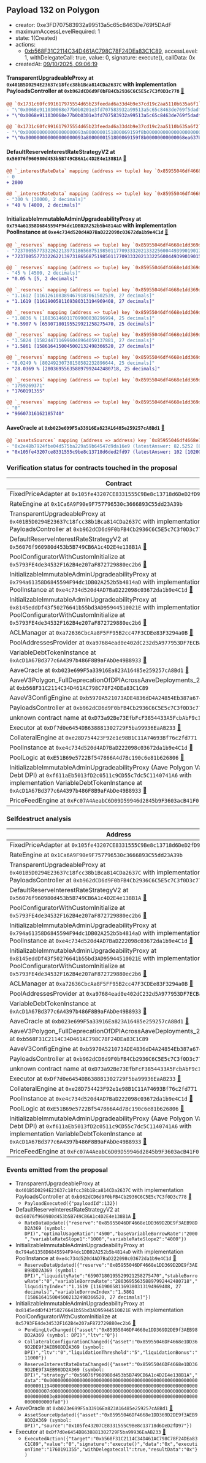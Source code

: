 ## Payload 132 on Polygon

- creator: 0xe3FD707583932a99513a5c65c8463De769f5DAdF
- maximumAccessLevelRequired: 1
- state: 1(Created)
- actions:
  - [0xb568F31C2114C34D461AC798C78F24DEa83C1C89](https://polygonscan.com/address/0xb568F31C2114C34D461AC798C78F24DEa83C1C89), accessLevel: 1, withDelegateCall: true, value: 0, signature: execute(), callData: 0x
- createdAt: [09/10/2025, 09:06:19](https://polygonscan.com/tx/0x3ac397ebc48904f08d070dd0a52ec60f88ee6fb977b0fcf6a65a00722f18508e)

#### TransparentUpgradeableProxy at `0x401B5D0294E23637c18fcc38b1Bca814CDa2637C` with implementation PayloadsController at `0xb962dCD6d9F0bFB4Cb2936C6C5E5c7C3f0D3c778` [:ghost:](https://github.com/bgd-labs/aave-address-book  "GovernanceV3Polygon.PAYLOADS_CONTROLLER")

```diff
@@ `0x1731c60fc991617975554d65b23feedad6a33d4b9e37cd19c2aa5110b635a6f1` raw  @@
- "\"0x0068e911030068e77b0b0201e3fd707583932a99513a5c65c8463de769f5dadf\""
+ "\"0x0068e911030068e77b0b0301e3fd707583932a99513a5c65c8463de769f5dadf\""

@@ `0x1731c60fc991617975554d65b23feedad6a33d4b9e37cd19c2aa5110b635a6f2` raw  @@
- "\"0x000000000000000000093a8000000151800069159f8b00000000000000000000\""
+ "\"0x000000000000000000093a8000000151800069159f8b00000000000068ea637b\""

```
#### DefaultReserveInterestRateStrategyV2 at `0x56076f960980d453b5B749CB6A1c4D2E4e138B1A` [:ghost:](https://github.com/bgd-labs/aave-address-book  "AaveV3Polygon.ASSETS.DAI.INTEREST_RATE_STRATEGY")

```diff
@@ `_interestRateData` mapping (address => tuple) key `0x85955046df4668e1dd369d2de9f3aeb98dd2a369`.baseVariableBorrowRate @@
- 0
+ 2000

@@ `_interestRateData` mapping (address => tuple) key `0x85955046df4668e1dd369d2de9f3aeb98dd2a369`.variableRateSlope2 @@
- "300 % [30000, 2 decimals]"
+ "40 % [4000, 2 decimals]"

```
#### InitializableImmutableAdminUpgradeabilityProxy at `0x794a61358D6845594F94dc1DB02A252b5b4814aD` with implementation PoolInstance at `0xe4c734d520d4AD7BaD222098c03672da1b9e4C1d` [:ghost:](https://github.com/bgd-labs/aave-address-book  "AaveV3Polygon.POOL")

```diff
@@ `_reserves` mapping (address => tuple) key `0x85955046df4668e1dd369d2de9f3aeb98dd2a369`.configuration.data @@
- "7237005577332262213973186568751985011770933320213322560044939901901798113280"
+ "7237005577332262213973186568751985011770933320213322560044939901901503528960"

@@ `_reserves` mapping (address => tuple) key `0x85955046df4668e1dd369d2de9f3aeb98dd2a369`.configuration.liquidationThreshold @@
- "45 % [4500, 2 decimals]"
+ "0.05 % [5, 2 decimals]"

@@ `_reserves` mapping (address => tuple) key `0x85955046df4668e1dd369d2de9f3aeb98dd2a369`.liquidityIndex @@
- "1.1612 [1161261083894679187061502539, 27 decimals]"
+ "1.1619 [1161900581169380313194969408, 27 decimals]"

@@ `_reserves` mapping (address => tuple) key `0x85955046df4668e1dd369d2de9f3aeb98dd2a369`.currentLiquidityRate @@
- "1.8836 % [18836146011709900838296994, 25 decimals]"
+ "6.5907 % [65907180195529921258275470, 25 decimals]"

@@ `_reserves` mapping (address => tuple) key `0x85955046df4668e1dd369d2de9f3aeb98dd2a369`.variableBorrowIndex @@
- "1.5824 [1582447116996048964059137881, 27 decimals]"
+ "1.5861 [1586164150045002132498366520, 27 decimals]"

@@ `_reserves` mapping (address => tuple) key `0x85955046df4668e1dd369d2de9f3aeb98dd2a369`.currentVariableBorrowRate @@
- "8.0249 % [80249230738158582232896644, 25 decimals]"
+ "28.0369 % [280369556358897992442480718, 25 decimals]"

@@ `_reserves` mapping (address => tuple) key `0x85955046df4668e1dd369d2de9f3aeb98dd2a369`.lastUpdateTimestamp @@
- "1759269371"
+ "1760191355"

@@ `_reserves` mapping (address => tuple) key `0x85955046df4668e1dd369d2de9f3aeb98dd2a369`.accruedToTreasury @@
- "0"
+ "96607316162185740"

```
#### AaveOracle at `0xb023e699F5a33916Ea823A16485e259257cA8Bd1` [:ghost:](https://github.com/bgd-labs/aave-address-book  "AaveV3Polygon.ORACLE")

```diff
@@ `assetsSources` mapping (address => address) key `0x85955046df4668e1dd369d2de9f3aeb98dd2a369` @@
- "0x2e48b7924fbe04d575ba229a59b64547d9da16e9 (latestAnswer: 82.5252 [8252522104, 8 decimals], description: DPI / USD)"
+ "0x105fe43207ce8331555c9be8c13718d6ded2fd97 (latestAnswer: 102 [10200000000, 8 decimals], description: Fixed DPI/USD)"

```
### Verification status for contracts touched in the proposal

| Contract | Status |
|---------|------------|
| FixedPriceAdapter at `0x105fe43207CE8331555C9Be8c13718d6DeD2fD97` | Contract |
| RateEngine at `0x1Ca6A9F90e9F757796530c3666893C55dd23A39b` | Contract |
| TransparentUpgradeableProxy at `0x401B5D0294E23637c18fcc38b1Bca814CDa2637C` with implementation PayloadsController at `0xb962dCD6d9F0bFB4Cb2936C6C5E5c7C3f0D3c778` [:ghost:](https://github.com/bgd-labs/aave-address-book  "GovernanceV3Polygon.PAYLOADS_CONTROLLER") | Contract |
| DefaultReserveInterestRateStrategyV2 at `0x56076f960980d453b5B749CB6A1c4D2E4e138B1A` [:ghost:](https://github.com/bgd-labs/aave-address-book  "AaveV3Polygon.ASSETS.DAI.INTEREST_RATE_STRATEGY") | Contract |
| PoolConfiguratorWithCustomInitialize at `0x5793FE4de34532F162B4e207aF872729880ec2b6` [:ghost:](https://github.com/bgd-labs/aave-address-book  "AaveV3Polygon.POOL_CONFIGURATOR_IMPL") | Contract |
| InitializableImmutableAdminUpgradeabilityProxy at `0x794a61358D6845594F94dc1DB02A252b5b4814aD` with implementation PoolInstance at `0xe4c734d520d4AD7BaD222098c03672da1b9e4C1d` [:ghost:](https://github.com/bgd-labs/aave-address-book  "AaveV3Polygon.POOL") | Contract |
| InitializableImmutableAdminUpgradeabilityProxy at `0x8145eddDf43f50276641b55bd3AD95944510021E` with implementation PoolConfiguratorWithCustomInitialize at `0x5793FE4de34532F162B4e207aF872729880ec2b6` [:ghost:](https://github.com/bgd-labs/aave-address-book  "AaveV3Polygon.POOL_CONFIGURATOR") | Contract |
| ACLManager at `0xa72636CbcAa8F5FF95B2cc47F3CDEe83F3294a0B` [:ghost:](https://github.com/bgd-labs/aave-address-book  "AaveV3Polygon.ACL_MANAGER") | Contract |
| PoolAddressesProvider at `0xa97684ead0e402dC232d5A977953DF7ECBaB3CDb` [:ghost:](https://github.com/bgd-labs/aave-address-book  "AaveV3Polygon.POOL_ADDRESSES_PROVIDER") | Contract |
| VariableDebtTokenInstance at `0xAcD1A67Bd377c6A4397b486F8B9aFAbDe49B8933` [:ghost:](https://github.com/bgd-labs/aave-address-book  "AaveV3Polygon.DEFAULT_VARIABLE_DEBT_TOKEN_IMPL") | Contract |
| AaveOracle at `0xb023e699F5a33916Ea823A16485e259257cA8Bd1` [:ghost:](https://github.com/bgd-labs/aave-address-book  "AaveV3Polygon.ORACLE") | Contract |
| AaveV3Polygon_FullDeprecationOfDPIAcrossAaveDeployments_20251008 at `0xb568F31C2114C34D461AC798C78F24DEa83C1C89` | Contract |
| AaveV3ConfigEngine at `0xb5970A521073ADE4836dD4A24854Eb387a67c5C8` [:ghost:](https://github.com/bgd-labs/aave-address-book  "AaveV3Polygon.CONFIG_ENGINE") | Contract |
| PayloadsController at `0xb962dCD6d9F0bFB4Cb2936C6C5E5c7C3f0D3c778` | Contract |
| unknown contract name at `0xD73a92Be73EfbFcF3854433A5FcbAbF9c1316073` | EOA |
| Executor at `0xDf7d0e6454DB638881302729F5ba99936EaAB233` [:ghost:](https://github.com/bgd-labs/aave-address-book  "AaveV2Polygon.POOL_ADMIN") | Contract |
| CollateralEngine at `0xe28D754423F92e1e98B1C11A74693Bf76c2fd771` | Contract |
| PoolInstance at `0xe4c734d520d4AD7BaD222098c03672da1b9e4C1d` [:ghost:](https://github.com/bgd-labs/aave-address-book  "AaveV3Polygon.POOL_IMPL") | Contract |
| PoolLogic at `0xE51B69e5722Bf547866A4d7Bc190c6e81b626806` [:ghost:](https://github.com/bgd-labs/aave-address-book  "AaveV3Polygon.EXTERNAL_LIBRARIES.POOL_LOGIC") | Contract |
| InitializableImmutableAdminUpgradeabilityProxy (Aave Polygon Variable Debt DPI) at `0xf611aEb5013fD2c0511c9CD55c7dc5C1140741A6` with implementation VariableDebtTokenInstance at `0xAcD1A67Bd377c6A4397b486F8B9aFAbDe49B8933` [:ghost:](https://github.com/bgd-labs/aave-address-book  "AaveV3Polygon.ASSETS.DPI.V_TOKEN") | Contract |
| PriceFeedEngine at `0xFc07A4AeabC6D09D59946d2845b9F3603acB41F0` | Contract |

### Selfdestruct analysis

| Address | Result |
|---------|------------|
| FixedPriceAdapter at `0x105fe43207CE8331555C9Be8c13718d6DeD2fD97` | Safe |
| RateEngine at `0x1Ca6A9F90e9F757796530c3666893C55dd23A39b` | Safe |
| TransparentUpgradeableProxy at `0x401B5D0294E23637c18fcc38b1Bca814CDa2637C` with implementation PayloadsController at `0xb962dCD6d9F0bFB4Cb2936C6C5E5c7C3f0D3c778` [:ghost:](https://github.com/bgd-labs/aave-address-book  "GovernanceV3Polygon.PAYLOADS_CONTROLLER") | DelegateCall |
| DefaultReserveInterestRateStrategyV2 at `0x56076f960980d453b5B749CB6A1c4D2E4e138B1A` [:ghost:](https://github.com/bgd-labs/aave-address-book  "AaveV3Polygon.ASSETS.DAI.INTEREST_RATE_STRATEGY") | Safe |
| PoolConfiguratorWithCustomInitialize at `0x5793FE4de34532F162B4e207aF872729880ec2b6` [:ghost:](https://github.com/bgd-labs/aave-address-book  "AaveV3Polygon.POOL_CONFIGURATOR_IMPL") | DelegateCall |
| InitializableImmutableAdminUpgradeabilityProxy at `0x794a61358D6845594F94dc1DB02A252b5b4814aD` with implementation PoolInstance at `0xe4c734d520d4AD7BaD222098c03672da1b9e4C1d` [:ghost:](https://github.com/bgd-labs/aave-address-book  "AaveV3Polygon.POOL") | DelegateCall |
| InitializableImmutableAdminUpgradeabilityProxy at `0x8145eddDf43f50276641b55bd3AD95944510021E` with implementation PoolConfiguratorWithCustomInitialize at `0x5793FE4de34532F162B4e207aF872729880ec2b6` [:ghost:](https://github.com/bgd-labs/aave-address-book  "AaveV3Polygon.POOL_CONFIGURATOR") | DelegateCall |
| ACLManager at `0xa72636CbcAa8F5FF95B2cc47F3CDEe83F3294a0B` [:ghost:](https://github.com/bgd-labs/aave-address-book  "AaveV3Polygon.ACL_MANAGER") | Safe |
| PoolAddressesProvider at `0xa97684ead0e402dC232d5A977953DF7ECBaB3CDb` [:ghost:](https://github.com/bgd-labs/aave-address-book  "AaveV3Polygon.POOL_ADDRESSES_PROVIDER") | DelegateCall |
| VariableDebtTokenInstance at `0xAcD1A67Bd377c6A4397b486F8B9aFAbDe49B8933` [:ghost:](https://github.com/bgd-labs/aave-address-book  "AaveV3Polygon.DEFAULT_VARIABLE_DEBT_TOKEN_IMPL") | Safe |
| AaveOracle at `0xb023e699F5a33916Ea823A16485e259257cA8Bd1` [:ghost:](https://github.com/bgd-labs/aave-address-book  "AaveV3Polygon.ORACLE") | Safe |
| AaveV3Polygon_FullDeprecationOfDPIAcrossAaveDeployments_20251008 at `0xb568F31C2114C34D461AC798C78F24DEa83C1C89` | DelegateCall |
| AaveV3ConfigEngine at `0xb5970A521073ADE4836dD4A24854Eb387a67c5C8` [:ghost:](https://github.com/bgd-labs/aave-address-book  "AaveV3Polygon.CONFIG_ENGINE") | DelegateCall |
| PayloadsController at `0xb962dCD6d9F0bFB4Cb2936C6C5E5c7C3f0D3c778` | Safe |
| unknown contract name at `0xD73a92Be73EfbFcF3854433A5FcbAbF9c1316073` | EOA |
| Executor at `0xDf7d0e6454DB638881302729F5ba99936EaAB233` [:ghost:](https://github.com/bgd-labs/aave-address-book  "AaveV2Polygon.POOL_ADMIN") | DelegateCall |
| CollateralEngine at `0xe28D754423F92e1e98B1C11A74693Bf76c2fd771` | Safe |
| PoolInstance at `0xe4c734d520d4AD7BaD222098c03672da1b9e4C1d` [:ghost:](https://github.com/bgd-labs/aave-address-book  "AaveV3Polygon.POOL_IMPL") | DelegateCall |
| PoolLogic at `0xE51B69e5722Bf547866A4d7Bc190c6e81b626806` [:ghost:](https://github.com/bgd-labs/aave-address-book  "AaveV3Polygon.EXTERNAL_LIBRARIES.POOL_LOGIC") | Safe |
| InitializableImmutableAdminUpgradeabilityProxy (Aave Polygon Variable Debt DPI) at `0xf611aEb5013fD2c0511c9CD55c7dc5C1140741A6` with implementation VariableDebtTokenInstance at `0xAcD1A67Bd377c6A4397b486F8B9aFAbDe49B8933` [:ghost:](https://github.com/bgd-labs/aave-address-book  "AaveV3Polygon.ASSETS.DPI.V_TOKEN") | DelegateCall |
| PriceFeedEngine at `0xFc07A4AeabC6D09D59946d2845b9F3603acB41F0` | Safe |

### Events emitted from the proposal

- TransparentUpgradeableProxy at `0x401B5D0294E23637c18fcc38b1Bca814CDa2637C` with implementation PayloadsController at `0xb962dCD6d9F0bFB4Cb2936C6C5E5c7C3f0D3c778` [:ghost:](https://github.com/bgd-labs/aave-address-book  "GovernanceV3Polygon.PAYLOADS_CONTROLLER")
  - `PayloadExecuted({"payloadId":132})`
- DefaultReserveInterestRateStrategyV2 at `0x56076f960980d453b5B749CB6A1c4D2E4e138B1A` [:ghost:](https://github.com/bgd-labs/aave-address-book  "AaveV3Polygon.ASSETS.DAI.INTEREST_RATE_STRATEGY")
  - `RateDataUpdate({"reserve":"0x85955046DF4668e1DD369D2DE9f3AEB98DD2A369 (symbol: DPI)","optimalUsageRatio":"4500","baseVariableBorrowRate":"2000","variableRateSlope1":"1000","variableRateSlope2":"4000"})`
- InitializableImmutableAdminUpgradeabilityProxy at `0x794a61358D6845594F94dc1DB02A252b5b4814aD` with implementation PoolInstance at `0xe4c734d520d4AD7BaD222098c03672da1b9e4C1d` [:ghost:](https://github.com/bgd-labs/aave-address-book  "AaveV3Polygon.POOL")
  - `ReserveDataUpdated({"reserve":"0x85955046DF4668e1DD369D2DE9f3AEB98DD2A369 (symbol: DPI)","liquidityRate":"65907180195529921258275470","stableBorrowRate":"0","variableBorrowRate":"280369556358897992442480718","liquidityIndex":"1.1619 [1161900581169380313194969408, 27 decimals]","variableBorrowIndex":"1.5861 [1586164150045002132498366520, 27 decimals]"})`
- InitializableImmutableAdminUpgradeabilityProxy at `0x8145eddDf43f50276641b55bd3AD95944510021E` with implementation PoolConfiguratorWithCustomInitialize at `0x5793FE4de34532F162B4e207aF872729880ec2b6` [:ghost:](https://github.com/bgd-labs/aave-address-book  "AaveV3Polygon.POOL_CONFIGURATOR")
  - `PendingLtvChanged({"asset":"0x85955046DF4668e1DD369D2DE9f3AEB98DD2A369 (symbol: DPI)","ltv":"0"})`
  - `CollateralConfigurationChanged({"asset":"0x85955046DF4668e1DD369D2DE9f3AEB98DD2A369 (symbol: DPI)","ltv":"0","liquidationThreshold":"5","liquidationBonus":"11000"})`
  - `ReserveInterestRateDataChanged({"asset":"0x85955046DF4668e1DD369D2DE9f3AEB98DD2A369 (symbol: DPI)","strategy":"0x56076f960980d453b5B749CB6A1c4D2E4e138B1A","data":"0x000000000000000000000000000000000000000000000000000000000000119400000000000000000000000000000000000000000000000000000000000007d000000000000000000000000000000000000000000000000000000000000003e80000000000000000000000000000000000000000000000000000000000000fa0"})`
- AaveOracle at `0xb023e699F5a33916Ea823A16485e259257cA8Bd1` [:ghost:](https://github.com/bgd-labs/aave-address-book  "AaveV3Polygon.ORACLE")
  - `AssetSourceUpdated({"asset":"0x85955046DF4668e1DD369D2DE9f3AEB98DD2A369 (symbol: DPI)","source":"0x105fe43207CE8331555C9Be8c13718d6DeD2fD97"})`
- Executor at `0xDf7d0e6454DB638881302729F5ba99936EaAB233` [:ghost:](https://github.com/bgd-labs/aave-address-book  "AaveV2Polygon.POOL_ADMIN")
  - `ExecutedAction({"target":"0xb568F31C2114C34D461AC798C78F24DEa83C1C89","value":"0","signature":"execute()","data":"0x","executionTime":"1760191355","withDelegatecall":true,"resultData":"0x"})`
